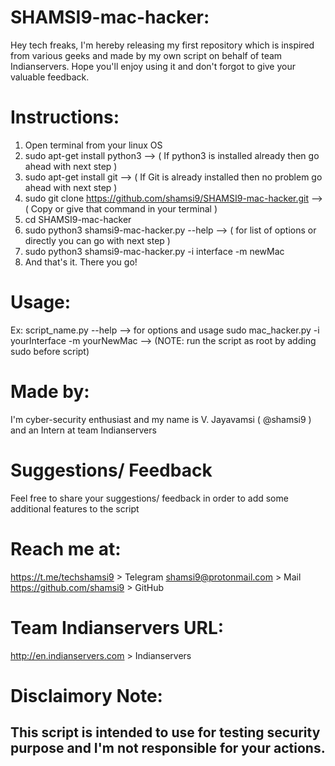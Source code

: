 # SHAMSI9-mac-hacker:
  Hey tech freaks, I'm hereby releasing my first repository which is inspired from various geeks and made by my own script on behalf of team Indianservers. 
  Hope you'll enjoy using it and don't forgot to give your valuable feedback.

# Instructions:
  1. Open terminal from your linux OS
  2. sudo apt-get install python3 --> ( If python3 is installed already then go ahead with next step )
  3. sudo apt-get install git --> ( If Git is already installed then no problem go ahead with next step )
  4. sudo git clone https://github.com/shamsi9/SHAMSI9-mac-hacker.git  --> ( Copy or give that command in your terminal )
  5. cd SHAMSI9-mac-hacker
  6. sudo python3 shamsi9-mac-hacker.py --help --> ( for list of options or directly you can go with next step )
  7. sudo python3 shamsi9-mac-hacker.py -i interface -m newMac
  8. And that's it. There you go!

# Usage:
  Ex: script_name.py --help --> for options and usage
  sudo mac_hacker.py -i yourInterface -m yourNewMac --> (NOTE: run the script as root by adding sudo before script)

# Made by:
  I'm cyber-security enthusiast and my name is V. Jayavamsi ( @shamsi9 ) and an Intern at team Indianservers

# Suggestions/ Feedback
  Feel free to share your suggestions/ feedback in order to add some additional features to the script

# Reach me at:
   https://t.me/techshamsi9  > Telegram
   shamsi9@protonmail.com    > Mail
   https://github.com/shamsi9 > GitHub
  
# Team Indianservers URL:
   http://en.indianservers.com > Indianservers
  
# Disclaimory Note:
  This script is intended to use for testing security purpose and I'm not responsible for your actions.
  -
                                                                                        
                                                                                        
 
